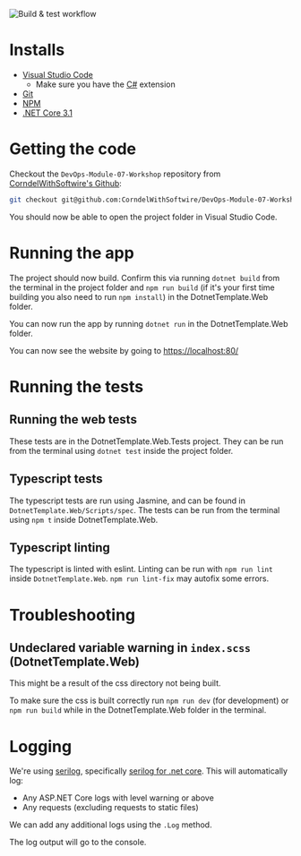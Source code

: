 ![Build & test workflow](https://github.com/CorndelWithSoftwire/DevOps-Module-07-Workshop/workflows/Continuous%20Integration/badge.svg?branch=model-answer)

# Installs

- [Visual Studio Code](https://code.visualstudio.com/download)
    - Make sure you have the [C#](https://marketplace.visualstudio.com/items?itemName=ms-dotnettools.csharp) extension
- [Git](https://git-scm.com/)
- [NPM](https://www.npmjs.com/get-npm)
- [.NET Core 3.1](https://dotnet.microsoft.com/download)

# Getting the code

Checkout the `DevOps-Module-07-Workshop` repository from [CorndelWithSoftwire's Github](https://github.com/CorndelWithSoftwire/DevOps-Module-07-Workshop):

```bash
git checkout git@github.com:CorndelWithSoftwire/DevOps-Module-07-Workshop.git
```

You should now be able to open the project folder in Visual Studio Code.

# Running the app

The project should now build. Confirm this via running `dotnet build` from the terminal in the project folder and `npm run build` (if it's your first time building you also need to run `npm install`) in the DotnetTemplate.Web folder.

You can now run the app by running `dotnet run` in the DotnetTemplate.Web folder.

You can now see the website by going to [https://localhost:80/](https://localhost:80/)

# Running the tests

## Running the web tests
These tests are in the DotnetTemplate.Web.Tests project. They can be run from the terminal using `dotnet test` inside the project folder.

## Typescript tests
The typescript tests are run using Jasmine, and can be found in `DotnetTemplate.Web/Scripts/spec`. The tests can be run from the terminal using `npm t` inside DotnetTemplate.Web.

## Typescript linting
The typescript is linted with eslint. Linting can be run with `npm run lint` inside `DotnetTemplate.Web`. `npm run lint-fix` may autofix some errors.

# Troubleshooting

## Undeclared variable warning in `index.scss` (DotnetTemplate.Web)

This might be a result of the css directory not being built.

To make sure the css is built correctly run `npm run dev` (for development) or `npm run build` while in the DotnetTemplate.Web folder in the terminal.

# Logging
We're using [serilog](https://serilog.net/), specifically [serilog for .net core](https://nblumhardt.com/2019/10/serilog-in-aspnetcore-3/). This will automatically log:
* Any ASP.NET Core logs with level warning or above
* Any requests (excluding requests to static files)

We can add any additional logs using the `.Log` method.

The log output will go to the console.
